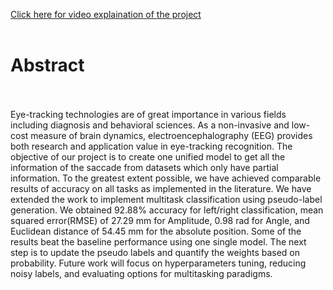 [Click here for video explaination of the project](https://www.youtube.com/watch?v=9XUe3tMpjh0)
</br>
</br>

# Abstract
</br>
</br>
Eye-tracking technologies are of great importance in various fields including diagnosis and behavioral sciences. As a non-invasive and low-cost measure of brain dynamics, electroencephalography (EEG) provides both research and application value in eye-tracking recognition. The objective of our project is to create one unified model to get all the information of the saccade from datasets which only have partial information. To the greatest extent possible, we have achieved comparable results of accuracy on all tasks as implemented in the literature. We have extended the work to implement multitask classification using pseudo-label generation. We obtained 92.88% accuracy for left/right classification, mean squared error(RMSE) of 27.29 mm for Amplitude, 0.98 rad for Angle, and Euclidean distance of 54.45 mm for the absolute position. Some of the results beat the baseline performance using one single model. The next step is to update the pseudo labels and quantify the weights based on probability. Future work will focus on hyperparameters tuning, reducing noisy labels, and evaluating options for multitasking paradigms.
